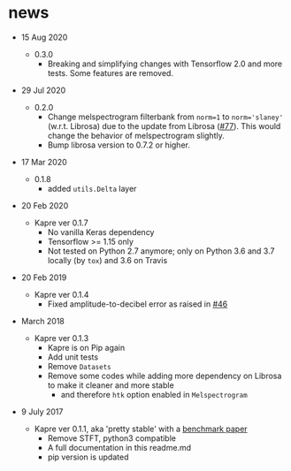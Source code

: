 # news

* 15 Aug 2020
  - 0.3.0
    - Breaking and simplifying changes with Tensorflow 2.0 and more tests. Some features are removed.

* 29 Jul 2020
  - 0.2.0
    - Change melspectrogram filterbank from `norm=1` to `norm='slaney'` (w.r.t. Librosa) due to the update from Librosa ([#77](https://github.com/keunwoochoi/kapre/issues/77)). 
    This would change the behavior of melspectrogram slightly.
    - Bump librosa version to 0.7.2 or higher.
* 17 Mar 2020
  - 0.1.8
    - added `utils.Delta` layer
* 20 Feb 2020
  - Kapre ver 0.1.7
    - No vanilla Keras dependency
    - Tensorflow >= 1.15 only
    - Not tested on Python 2.7 anymore; only on Python 3.6 and 3.7 locally (by `tox`) and 3.6 on Travis 
    
* 20 Feb 2019
  - Kapre ver 0.1.4
    - Fixed amplitude-to-decibel error as raised in [#46](https://github.com/keunwoochoi/kapre/issues/46)
     
* March 2018
  - Kapre ver 0.1.3
    - Kapre is on Pip again
    - Add unit tests
    - Remove `Datasets`
    - Remove some codes while adding more dependency on Librosa to make it cleaner and more stable
      - and therefore `htk` option enabled in `Melspectrogram`
      
* 9 July 2017
  - Kapre ver 0.1.1, aka 'pretty stable' with a [benchmark paper](https://arxiv.org/abs/1706.05781)
    - Remove STFT, python3 compatible
    - A full documentation in this readme.md
    - pip version is updated